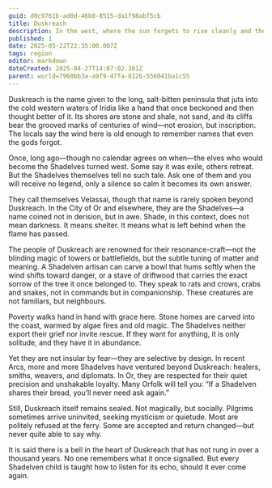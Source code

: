 ```yaml
---
guid: d0c9761b-ad0d-46b8-8515-da1f98abf5cb
title: Duskreach
description: In the west, where the sun forgets to rise cleanly and the gulls call more softly than they should, there lies Duskreach. You will not find it eager. But it is there.
published: 1
date: 2025-05-22T22:35:00.007Z
tags: region
editor: markdown
dateCreated: 2025-04-27T14:07:02.381Z
parent: world=7960bb3a-a9f9-47fa-8126-556041ba1c55
---
```


Duskreach is the name given to the long, salt-bitten peninsula that juts into the cold western waters of Iridia like a hand that once beckoned and then thought better of it. Its shores are stone and shale, not sand, and its cliffs bear the grooved marks of centuries of wind—not erosion, but inscription. The locals say the wind here is old enough to remember names that even the gods forgot.

Once, long ago—though no calendar agrees on when—the elves who would become the Shadelves turned west. Some say it was exile, others retreat. But the Shadelves themselves tell no such tale. Ask one of them and you will receive no legend, only a silence so calm it becomes its own answer.

They call themselves Velassai, though that name is rarely spoken beyond Duskreach. In the City of Or and elsewhere, they are the Shadelves—a name coined not in derision, but in awe. Shade, in this context, does not mean darkness. It means shelter. It means what is left behind when the flame has passed.

The people of Duskreach are renowned for their resonance-craft—not the blinding magic of towers or battlefields, but the subtle tuning of matter and meaning. A Shadelven artisan can carve a bowl that hums softly when the wind shifts toward danger, or a stave of driftwood that carries the exact sorrow of the tree it once belonged to. They speak to rats and crows, crabs and snakes, not in commands but in companionship. These creatures are not familiars, but neighbours.

Poverty walks hand in hand with grace here. Stone homes are carved into the coast, warmed by algae fires and old magic. The Shadelves neither export their grief nor invite rescue. If they want for anything, it is only solitude, and they have it in abundance.

Yet they are not insular by fear—they are selective by design. In recent Arcs, more and more Shadelves have ventured beyond Duskreach: healers, smiths, weavers, and diplomats. In Or, they are respected for their quiet precision and unshakable loyalty. Many Orfolk will tell you: “If a Shadelven shares their bread, you’ll never need ask again.”

Still, Duskreach itself remains sealed. Not magically, but socially. Pilgrims sometimes arrive uninvited, seeking mysticism or quietude. Most are politely refused at the ferry. Some are accepted and return changed—but never quite able to say why.

It is said there is a bell in the heart of Duskreach that has not rung in over a thousand years. No one remembers what it once signalled. But every Shadelven child is taught how to listen for its echo, should it ever come again.
